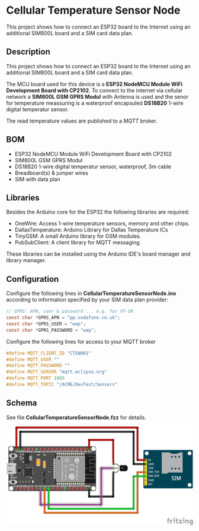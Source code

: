 # Cellular Temperature Sensor Node
This project shows how to connect an ESP32 board to the Internet using an additional SIM800L board and a SIM card data plan.

## Description
This project shows how to connect an ESP32 board to the Internet using an additional SIM800L board and a SIM card data plan.

The MCU board used for this device is a **ESP32 NodeMCU Module WiFi Development Board with CP2102**. To connect to the internet via cellular network a **SIM800L GSM GPRS Modul** with Antenna is used and the senor for temperature meassuring is a waterproof encapsuled **DS18B20** 1-wire digital temperatur sensor.

The read temperature values are published to a *MQTT* broker.

## BOM
* ESP32 NodeMCU Module WiFi Development Board with CP2102
* SIM800L GSM GPRS Modul
* DS18B20 1-wire digital temperatur sensor, waterproof, 3m cable
* Breadboard(s) & jumper wires
* SIM with data plan

## Libraries
Besides the Arduino core for the ESP32  the following libraries are required:

* OneWire: Access 1-wire temperature sensors, memory and other chips.
* DallasTemperature: Arduino Library for Dallas Temperature ICs
* TinyGSM:  A small Arduino library for GSM modules.
* PubSubClient: A client library for MQTT messaging.

These libraries can be installed using the Arduino IDE's board manager and library manager.

## Configuration
Configure the following lines in **CellularTemperatureSensorNode.ino** according to information specified by your SIM data plan provider:
```C
// GPRS: APN, user & password ... e.g. for VF-UK
const char *GPRS_APN = "pp.vodafone.co.uk";
const char *GPRS_USER = "wap";
const char *GPRS_PASSWORD = "wap";
```

Configure the following lines for access to your MQTT broker
```C
#define MQTT_CLIENT_ID "CTSN001"
#define MQTT_USER ""
#define MQTT_PASSWORD ""
#define MQTT_SERVER "mqtt.eclipse.org"
#define MQTT_PORT 1883
#define MQTT_TOPIC "/ACME/DevTest/Sensors"
```

## Schema
See file **CellularTemperatureSensorNode.fzz** for details.

![alt text](https://raw.githubusercontent.com/mikrocontroller2019/CellularTemperatureSensorNode/master/CellularTemperatureSensorNode_bb.png "Schema")
